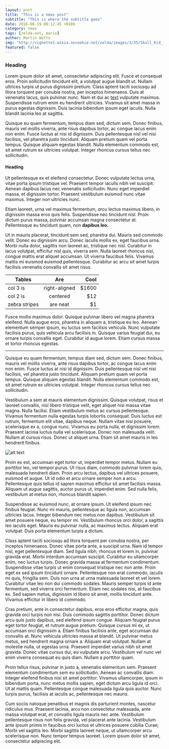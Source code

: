 ```yaml
---
layout: post
title: "This is a news post"
subtitle: "This is where the subtitle goes"
date: 2016-06-19 00:12:45 +0100
category: news
tags: [zelda-oot, mario]
author: Martin Watts
img: "http://vignette1.wikia.nocookie.net/zelda/images/3/35/Skull_Kid_(Hyrule_Warriors).png"
featured: false
---
```


### Heading

Lorem ipsum dolor sit amet, consectetur adipiscing elit. Fusce et consequat eros. Proin sollicitudin tincidunt elit, a volutpat augue blandit ut. Nullam ultrices turpis ut purus dignissim pretium. Class aptent taciti sociosqu ad litora torquent per conubia nostra, per inceptos himenaeos. Duis at venenatis lacus, quis pulvinar nunc. Nam et dui ac [text](tellus) vulputate maximus. Suspendisse rutrum enim eu hendrerit ultricies. Vivamus sit amet massa in purus egestas dignissim. Duis lacinia bibendum ipsum eget iaculis. Nulla blandit lacinia leo at sagittis.

Quisque eu quam fermentum, tempus diam sed, dictum sem. Donec finibus, mauris vel mollis viverra, ante risus dapibus tortor, ac congue lacus enim non enim. Fusce luctus at nisi id dignissim. Duis pellentesque nisl vel nisi facilisis, vel pharetra justo tincidunt. Aliquam pretium quam vel porta tempus. Quisque aliquam egestas blandit. Nulla elementum commodo est, sit amet rutrum ex ultricies volutpat. Integer rhoncus cursus tellus nec sollicitudin.

#### Heading

Ut pellentesque ex et eleifend consectetur. Donec vulputate lectus urna, vitae porta ipsum tristique vel. Praesent tempor iaculis nibh vel suscipit. Aenean dapibus lacus nec venenatis sollicitudin. Nunc eget imperdiet massa, et dignissim tortor. Praesent vestibulum euismod nunc vitae maximus. Integer non ultricies nunc.

Etiam laoreet, urna vel maximus fermentum, _arcu_ lectus maximus libero, in dignissim massa eros quis felis. Suspendisse nec tincidunt nisl. Proin dictum purus massa, pulvinar accumsan magna consectetur at. Pellentesque eu tincidunt quam, non __dapibus leo.__

Ut in mauris placerat, tincidunt sem sed, pharetra dui. Mauris sed commodo velit. Donec eu dignissim arcu. Donec iaculis mollis ex, eget faucibus urna. Morbi nulla dolor, sagittis non laoreet ac, tristique nec nisl. Curabitur in lacus volutpat, efficitur nisl quis, viverra sem. Nulla laoreet rhoncus nisi, congue mattis erat aliquet accumsan. Ut viverra faucibus felis. Vivamus mattis mi euismod euismod pellentesque. Curabitur ac arcu sit amet turpis facilisis venenatis convallis sit amet risus.

| Tables        | Are           | Cool  |
| ------------- |:-------------:| -----:|
| col 3 is      | right-aligned | $1600 |
| col 2 is      | centered      |   $12 |
| zebra stripes | are neat      |    $1 |

Fusce mollis maximus dolor. Quisque pulvinar libero vel magna pharetra eleifend. Nulla augue eros, pharetra in aliquam a, tristique eu leo. Aenean elementum semper ipsum, eu luctus sem facilisis vehicula. Nunc vulputate facilisis purus, quis vehicula arcu facilisis in. Quisque varius feugiat dui, eu ornare turpis convallis eget. Curabitur id augue lorem. Etiam cursus massa et tortor rhoncus egestas.

---

Quisque eu quam fermentum, tempus diam sed, dictum sem. Donec finibus, mauris vel mollis viverra, ante risus dapibus tortor, ac congue lacus enim non enim. Fusce luctus at nisi id dignissim. Duis pellentesque nisl vel nisi facilisis, vel pharetra justo tincidunt. Aliquam pretium quam vel porta tempus. Quisque aliquam egestas blandit. Nulla elementum commodo est, sit amet rutrum ex ultricies volutpat. Integer rhoncus cursus tellus nec sollicitudin.

Vestibulum a sem at mauris elementum dignissim. Quisque volutpat, risus et laoreet convallis, nisl libero tristique velit, eget aliquet nisi massa vitae magna. Nulla facilisi. Etiam vestibulum metus ac cursus pellentesque. Vivamus fermentum nulla egestas turpis lobortis consequat. Duis luctus est rutrum, fermentum elit vitae, dapibus neque. Nullam vitae nisi posuere, scelerisque ex a, congue nunc. Vivamus eu porta nulla, et dignissim lorem. Praesent lacinia luctus nulla vel scelerisque. Donec non malesuada velit. Nullam at cursus risus. Donec ut aliquet urna. Etiam sit amet mauris in leo hendrerit finibus.

![alt text](http://static.comicvine.com/uploads/original/11118/111188772/4290612-heres%2Ba%2Bpretty%2Bcool%2Blink%2Bwallpaper%2Bfor%2Banyone%2Bwho%2Bmight%2B_5bad7f2d034643bc4059ae814cb067c6.jpg "Logo Title Text 1")

Proin ex est, accumsan eget tortor ut, imperdiet tempor metus. Nullam eu porttitor leo, vel tempor purus. Ut risus diam, commodo pulvinar lorem quis, malesuada hendrerit diam. Proin arcu lectus, dapibus vel ultrices posuere, euismod et augue. Ut id odio et arcu ornare semper non a arcu. Pellentesque quis tellus id sapien maximus efficitur sit amet facilisis massa. Aliquam ut augue sagittis, auctor purus ut, imperdiet enim. Sed nulla felis, vestibulum at metus non, rhoncus blandit sapien.

Suspendisse ac euismod nunc, at ornare ipsum. Ut eleifend ipsum nec finibus feugiat. Nunc mi mauris, pellentesque ac ligula non, accumsan ultricies lacus. Integer bibendum nec metus non dapibus. Vestibulum sit amet posuere neque, eu tempor mi. Vestibulum rhoncus orci dolor, a sagittis leo iaculis eget. Mauris eu pulvinar nulla, ac maximus lectus. Aliquam erat volutpat. Duis porta elementum turpis a dictum.

Class aptent taciti sociosqu ad litora torquent per conubia nostra, per inceptos himenaeos. Donec vitae porta ante, a suscipit urna. Nam id tempor nisl, eget pellentesque diam. Sed ligula nibh, rhoncus et lorem in, pulvinar gravida erat. Morbi interdum accumsan suscipit. Curabitur eu ullamcorper enim, nec luctus turpis. Donec gravida massa at fermentum condimentum. Suspendisse vitae turpis ut enim consequat tristique nec non ante. Proin eget ex sed ipsum tincidunt ornare. Pellentesque non erat commodo, iaculis mi quis, fringilla sem. Duis non urna at urna malesuada laoreet et vel lorem. Curabitur vitae leo non dui commodo sodales. Mauris semper turpis id ante fermentum, sed viverra orci fermentum. Etiam nec sodales nisi, at faucibus ex. Sed sapien metus, dignissim id libero sit amet, mollis tincidunt ante. Vivamus efficitur in libero id commodo.

Cras pretium, ante in consectetur dapibus, eros eros efficitur magna, quis gravida orci turpis non nisi. Duis commodo sagittis porttitor. Donec dictum arcu quis justo dapibus, sed eleifend ipsum congue. Aliquam feugiat purus eget tortor feugiat, et rutrum augue pretium. Quisque cursus mi ex, ut accumsan orci dignissim a. Etiam finibus facilisis ante, eget accumsan dui convallis at. Nunc vehicula ultricies massa at blandit. Ut pulvinar metus metus, sed hendrerit magna ornare a. Aliquam erat volutpat. Nullam at molestie nulla, ut egestas urna. Praesent imperdiet varius nibh sit amet gravida. Donec vitae cursus dui, eu vulputate arcu. Vestibulum vel nunc vel enim viverra consequat eu quis diam. Nullam a porttitor quam.

Proin tellus risus, pulvinar in justo a, venenatis elementum sem. Praesent elementum condimentum sem eu sollicitudin. Aenean ac convallis diam. Integer eleifend finibus nisi sit amet porttitor. Vivamus ullamcorper, ipsum in bibendum porta, nunc metus mollis sapien, eget dictum arcu ligula id orci. Ut at mattis quam. Pellentesque congue malesuada ligula quis auctor. Nunc turpis purus, facilisis at iaculis ac, pellentesque nec mauris.

Cum sociis natoque penatibus et magnis dis parturient montes, nascetur ridiculus mus. Praesent lacinia, arcu non consectetur malesuada, ante massa volutpat erat, et convallis ligula mauris nec ante. Vestibulum pellentesque risus non felis gravida, vel placerat ante lacinia. Vestibulum ante ipsum primis in faucibus orci luctus et ultrices posuere cubilia Curae; Morbi vel sagittis leo. Morbi sagittis laoreet neque, ut ullamcorper arcu scelerisque non. Nunc tempor tempus laoreet. Lorem ipsum dolor sit amet, consectetur adipiscing elit.
